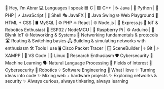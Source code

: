 🌟 Hey, I’m Abrar
💻 Languages I speak
🟦 C | 🟪 C++ | ☕ Java | 🐍 Python | 🐘 PHP | ⚡ JavaScript | 🐚 Shell
 🎭 JavaFX | 🎨 Java Swing
🌐 Web Playground
🎨 HTML + CSS | 🛢️ MySQL | ⚙️ PHP
 ⚛️ React | 🌐 Node.js | 🚂 Express.js
🤖 IoT & Robotics Enthusiast
🔌 ESP32 / NodeMCU | 🍓 Raspberry Pi | ⚙️ Arduino | 📡 Blynk IoT
🌐 Networking & Systems
🔗 Networking fundamentals & protocols
 🛣️ Routing & Switching basics
 🖧 Building & simulating networks with enthusiasm
🛠️ Tools I use
🖥️ Cisco Packet Tracer | 🪟 SceneBuilder | 🌀 Git | ⚡ XAMPP | 📝 VS Code | 🐧 Linux
🔬 Research Enthusiasm
🛡️ Cybersecurity
 🤖 Machine Learning
 🗣️ Natural Language Processing
🎯 Fields of Interest
🔐 Cybersecurity
 🤖 Robotics
 💡 Software Engineering
🚀 What I love
✨ Turning ideas into code
 ✨ Mixing web + hardware projects
 ✨ Exploring networks & security
 ✨ Always curious, always tinkering, always learning
